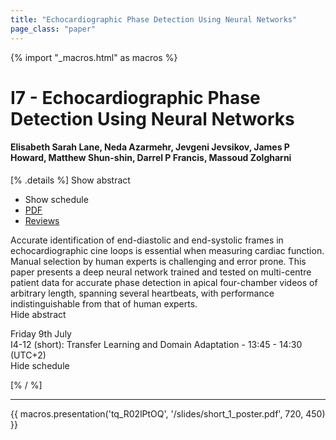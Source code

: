 ```yaml
---
title: "Echocardiographic Phase Detection Using Neural Networks"
page_class: "paper"
---
```


{% import "_macros.html" as macros %}

# I7 - Echocardiographic Phase Detection Using Neural Networks

#### Elisabeth Sarah Lane, Neda Azarmehr, Jevgeni Jevsikov, James P Howard, Matthew Shun-shin, Darrel P Francis, Massoud Zolgharni

[% .details %]
<a class="toggle_visibility" data-selector=".abstract" data-level="3">Show abstract</a>
- <a class="toggle_visibility" data-selector=".schedule" data-level="3">Show schedule</a>
- <a href="https://openreview.net/pdf?id=uEuoKy2hUkm">PDF</a>
- <a href="https://openreview.net/forum?id=uEuoKy2hUkm">Reviews</a>

<p>
    <span class="abstract">
        Accurate identification of end-diastolic and end-systolic frames in echocardiographic cine loops is essential when measuring cardiac function. Manual selection by human experts is challenging and error prone. This paper presents a deep neural network trained and tested on multi-centre patient data for accurate phase detection in apical four-chamber videos of arbitrary length, spanning several heartbeats, with performance indistinguishable from that of human experts.
        <br>
        <span class="actions"><a class="toggle_visibility" data-level="2">Hide abstract</a></span>
    </span>
</p>

<p>
    <span class="schedule">
         Friday 9th July<br>I4-12 (short): Transfer Learning and Domain Adaptation - 13:45 - 14:30 (UTC+2)
        <br>
        <span class="actions"><a class="toggle_visibility" data-level="2">Hide schedule</a></span>
    </span>
</p>

[% / %]


---

{{ macros.presentation('tq_R02lPtOQ', '/slides/short_1_poster.pdf', 720, 450) }}
